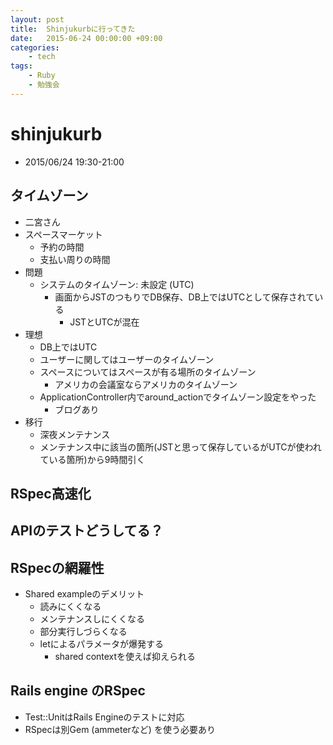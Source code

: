 ```yaml
---
layout: post
title:  Shinjukurbに行ってきた
date:   2015-06-24 00:00:00 +09:00
categories:
    - tech
tags:
    - Ruby
    - 勉強会
---
```


# shinjukurb

- 2015/06/24 19:30-21:00

## タイムゾーン

- 二宮さん
- スペースマーケット
    - 予約の時間
    - 支払い周りの時間
- 問題
    - システムのタイムゾーン: 未設定 (UTC)
        - 画面からJSTのつもりでDB保存、DB上ではUTCとして保存されている
            - JSTとUTCが混在
- 理想
    - DB上ではUTC
    - ユーザーに関してはユーザーのタイムゾーン
    - スペースについてはスペースが有る場所のタイムゾーン
        - アメリカの会議室ならアメリカのタイムゾーン
    - ApplicationController内でaround_actionでタイムゾーン設定をやった
        - ブログあり
- 移行
    - 深夜メンテナンス
    - メンテナンス中に該当の箇所(JSTと思って保存しているがUTCが使われている箇所)から9時間引く

## RSpec高速化

## APIのテストどうしてる？

## RSpecの網羅性

- Shared exampleのデメリット
    - 読みにくくなる
    - メンテナンスしにくくなる
    - 部分実行しづらくなる
    - letによるパラメータが爆発する
        - shared contextを使えば抑えられる

## Rails engine のRSpec

- Test::UnitはRails Engineのテストに対応
- RSpecは別Gem (ammeterなど) を使う必要あり
